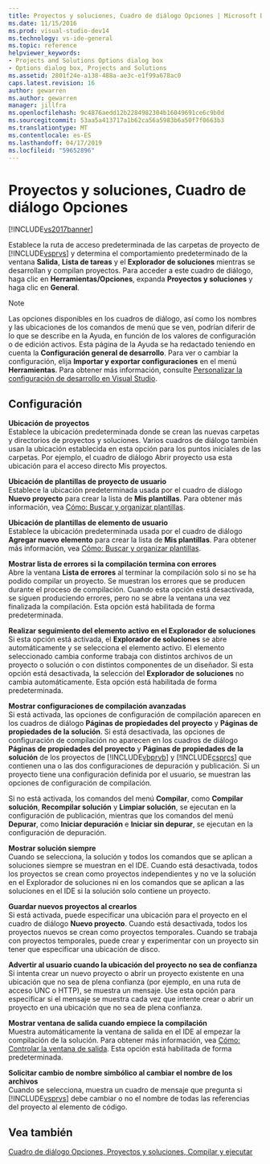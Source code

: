 ```yaml
---
title: Proyectos y soluciones, Cuadro de diálogo Opciones | Microsoft Docs
ms.date: 11/15/2016
ms.prod: visual-studio-dev14
ms.technology: vs-ide-general
ms.topic: reference
helpviewer_keywords:
- Projects and Solutions Options dialog box
- Options dialog box, Projects and Solutions
ms.assetid: 2801f24e-a138-488a-ae3c-e1f99a678ac0
caps.latest.revision: 16
author: gewarren
ms.author: gewarren
manager: jillfra
ms.openlocfilehash: 9c4876aedd12b2284982304b16049691ce6c9b0d
ms.sourcegitcommit: 53aa5a413717a1b62ca56a5983b6a50f7f0663b3
ms.translationtype: MT
ms.contentlocale: es-ES
ms.lasthandoff: 04/17/2019
ms.locfileid: "59652896"
---
```

# <a name="projects-and-solutions-options-dialog-box"></a>Proyectos y soluciones, Cuadro de diálogo Opciones
[!INCLUDE[vs2017banner](../../includes/vs2017banner.md)]

Establece la ruta de acceso predeterminada de las carpetas de proyecto de [!INCLUDE[vsprvs](../../includes/vsprvs-md.md)] y determina el comportamiento predeterminado de la ventana **Salida**, **Lista de tareas** y el **Explorador de soluciones** mientras se desarrollan y compilan proyectos. Para acceder a este cuadro de diálogo, haga clic en **Herramientas/Opciones**, expanda **Proyectos y soluciones** y haga clic en **General**.  
  
> [!NOTE]
>  Las opciones disponibles en los cuadros de diálogo, así como los nombres y las ubicaciones de los comandos de menú que se ven, podrían diferir de lo que se describe en la Ayuda, en función de los valores de configuración o de edición activos. Esta página de la Ayuda se ha redactado teniendo en cuenta la **Configuración general de desarrollo**. Para ver o cambiar la configuración, elija **Importar y exportar configuraciones** en el menú **Herramientas**. Para obtener más información, consulte [Personalizar la configuración de desarrollo en Visual Studio](http://msdn.microsoft.com/22c4debb-4e31-47a8-8f19-16f328d7dcd3).  
  
## <a name="settings"></a>Configuración  
 **Ubicación de proyectos**  
 Establece la ubicación predeterminada donde se crean las nuevas carpetas y directorios de proyectos y soluciones. Varios cuadros de diálogo también usan la ubicación establecida en esta opción para los puntos iniciales de las carpetas. Por ejemplo, el cuadro de diálogo Abrir proyecto usa esta ubicación para el acceso directo Mis proyectos.  
  
 **Ubicación de plantillas de proyecto de usuario**  
 Establece la ubicación predeterminada usada por el cuadro de diálogo **Nuevo proyecto** para crear la lista de **Mis plantillas**. Para obtener más información, vea [Cómo: Buscar y organizar plantillas](../../ide/how-to-locate-and-organize-project-and-item-templates.md).  
  
 **Ubicación de plantillas de elemento de usuario**  
 Establece la ubicación predeterminada usada por el cuadro de diálogo **Agregar nuevo elemento** para crear la lista de **Mis plantillas**. Para obtener más información, vea [Cómo: Buscar y organizar plantillas](../../ide/how-to-locate-and-organize-project-and-item-templates.md).  
  
 **Mostrar lista de errores si la compilación termina con errores**  
 Abre la ventana **Lista de errores** al terminar la compilación solo si no se ha podido compilar un proyecto. Se muestran los errores que se producen durante el proceso de compilación. Cuando esta opción está desactivada, se siguen produciendo errores, pero no se abre la ventana una vez finalizada la compilación. Esta opción está habilitada de forma predeterminada.  
  
 **Realizar seguimiento del elemento activo en el Explorador de soluciones**  
 Si esta opción está activada, el **Explorador de soluciones** se abre automáticamente y se selecciona el elemento activo. El elemento seleccionado cambia conforme trabaja con distintos archivos de un proyecto o solución o con distintos componentes de un diseñador. Si esta opción está desactivada, la selección del **Explorador de soluciones** no cambia automáticamente. Esta opción está habilitada de forma predeterminada.  
  
 **Mostrar configuraciones de compilación avanzadas**  
 Si está activada, las opciones de configuración de compilación aparecen en los cuadros de diálogo **Páginas de propiedades del proyecto** y **Páginas de propiedades de la solución**. Si está desactivada, las opciones de configuración de compilación no aparecen en los cuadros de diálogo **Páginas de propiedades del proyecto** y **Páginas de propiedades de la solución** de los proyectos de [!INCLUDE[vbprvb](../../includes/vbprvb-md.md)] y [!INCLUDE[csprcs](../../includes/csprcs-md.md)] que contienen una o las dos configuraciones de depuración y publicación. Si un proyecto tiene una configuración definida por el usuario, se muestran las opciones de configuración de compilación.  
  
 Si no está activada, los comandos del menú **Compilar**, como **Compilar solución**, **Recompilar solución** y **Limpiar solución**, se ejecutan en la configuración de publicación, mientras que los comandos del menú **Depurar**, como **Iniciar depuración** e **Iniciar sin depurar**, se ejecutan en la configuración de depuración.  
  
 **Mostrar solución siempre**  
 Cuando se selecciona, la solución y todos los comandos que se aplican a soluciones siempre se muestran en el IDE. Cuando está desactivada, todos los proyectos se crean como proyectos independientes y no ve la solución en el Explorador de soluciones ni en los comandos que se aplican a las soluciones en el IDE si la solución solo contiene un proyecto.  
  
 **Guardar nuevos proyectos al crearlos**  
 Si está activada, puede especificar una ubicación para el proyecto en el cuadro de diálogo **Nuevo proyecto**. Cuando está desactivada, todos los proyectos nuevos se crean como proyectos temporales. Cuando se trabaja con proyectos temporales, puede crear y experimentar con un proyecto sin tener que especificar una ubicación de disco.  
  
 **Advertir al usuario cuando la ubicación del proyecto no sea de confianza**  
 Si intenta crear un nuevo proyecto o abrir un proyecto existente en una ubicación que no sea de plena confianza (por ejemplo, en una ruta de acceso UNC o HTTP), se muestra un mensaje. Use esta opción para especificar si el mensaje se muestra cada vez que intente crear o abrir un proyecto en una ubicación que no sea de plena confianza.  
  
 **Mostrar ventana de salida cuando empiece la compilación**  
 Muestra automáticamente la ventana de salida en el IDE al empezar la compilación de la solución. Para obtener más información, vea [Cómo: Controlar la ventana de salida](http://msdn.microsoft.com/library/91aebd15-8854-4a7a-9f7d-57376fb4e858). Esta opción está habilitada de forma predeterminada.  
  
 **Solicitar cambio de nombre simbólico al cambiar el nombre de los archivos**  
 Cuando se selecciona, muestra un cuadro de mensaje que pregunta si [!INCLUDE[vsprvs](../../includes/vsprvs-md.md)] debe cambiar o no el nombre de todas las referencias del proyecto al elemento de código.  
  
## <a name="see-also"></a>Vea también  
 [Cuadro de diálogo Opciones, Proyectos y soluciones, Compilar y ejecutar](../../ide/reference/options-dialog-box-projects-and-solutions-build-and-run.md)
